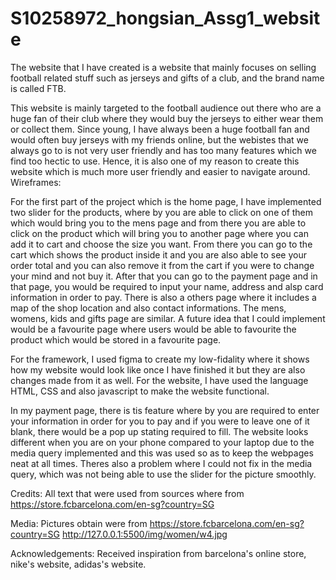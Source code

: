 # S10258972_hongsian_Assg1_website

The website that I have created is a website that mainly focuses on selling football related stuff such as jerseys and gifts of a club, and the brand name is called FTB.


This website is mainly targeted to the football audience out there who are a huge fan of their club where they would buy the jerseys to either wear them or collect them. Since young, I have always been a huge football fan and would often buy jerseys with my friends online, but the webistes that we always go to is not very user friendly and has too many features which we find too hectic to use. Hence, it is also one of my reason to create this website which is much more user friendly and easier to navigate around.
Wireframes:


For the first part of the project which is the home page, I have implemented two slider for the products, where by you are able to click on one of them which would bring you to the mens page and from there you are able to click on the product which will bring you to another page where you can add it to cart and choose the size you want. From there you can go to the cart which shows the product inside it and you are also able to see your order total and you can also remove it from the cart if you were to change your mind and not buy it. After that you can go to the payment page and in that page, you would be required to input your name, address and alsp card information in order to pay. There is also a others page where it includes a map of the shop location and also contact informations. The mens, womens, kids and gifts page are similar.
A future idea that I could implement would be a favourite page where users would be able to favourite the product which would be stored in a favourite page.


For the framework, I used figma to create my low-fidality where it shows how my website would look like once I have finished it but they are also changes made from it as well. For the website, I have used the language HTML, CSS and also javascript to make the website functional.


In my payment page, there is tis feature where by you are required to enter your information in order for you to pay and if you were to leave one of it blank, there would be a pop up stating required to fill. The website looks different when you are on your phone compared to your laptop due to the media query implemented and this was used so as to keep the webpages neat at all times.
Theres also a problem where I could not fix in the media query, which was not being able to use the slider for the picture smoothly.

Credits:
All text that were used from sources where from https://store.fcbarcelona.com/en-sg?country=SG

Media:
Pictures obtain were from https://store.fcbarcelona.com/en-sg?country=SG    http://127.0.0.1:5500/img/women/w4.jpg

Acknowledgements:
Received inspiration from barcelona's online store, nike's website, adidas's website. 